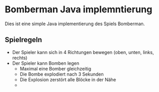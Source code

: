 # Bomberman Java implemntierung 
Dies ist eine simple Java implementierung des Spiels Bomberman. 

## Spielregeln
- Der Spieler kann sich in 4 Richtungen bewegen (oben, unten, links, rechts)
- Der Spieler kann Bomben legen 
  - Maximal eine Bomber gleichzeitig 
  - Die Bombe explodiert nach 3 Sekunden
  - Die Explosion zerstört alle Blöcke in der Nähe
  - 
